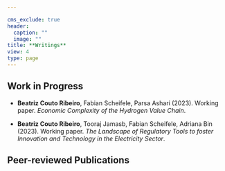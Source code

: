```yaml
---

cms_exclude: true
header:
  caption: ""
  image: ""
title: **Writings**
view: 4
type: page
---
```


## **Work in Progress**

+ **Beatriz Couto Ribeiro**, Fabian Scheifele, Parsa Ashari (2023). Working paper. _Economic Complexity of the Hydrogen Value Chain_.

+ **Beatriz Couto Ribeiro**, Tooraj Jamasb, Fabian Scheifele, Adriana Bin (2023). Working paper. _The Landscape of Regulatory Tools to foster Innovation and Technology in the Electricity Sector_.

## **Peer-reviewed Publications**